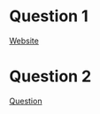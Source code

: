 # Question 1
[Website](https://commanderastern.github.io/ISTE_webdev/index.html)
# Question 2
[Question](question2.txt)
